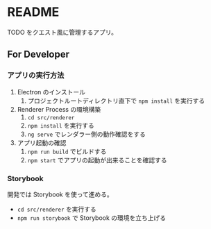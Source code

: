 # README

TODO をクエスト風に管理するアプリ。

## For Developer

### アプリの実行方法

1. Electron のインストール
   1. プロジェクトルートディレクトリ直下で `npm install` を実行する
2. Renderer Process の環境構築
   1. `cd src/renderer`
   2. `npm install` を実行する
   3. `ng serve` でレンダラー側の動作確認をする
3. アプリ起動の確認
   1. `npm run build` でビルドする
   2. `npm start` でアプリの起動が出来ることを確認する

### Storybook

開発では Storybook を使って進める。

- `cd src/renderer` を実行する
- `npm run storybook` で Storybook の環境を立ち上げる
